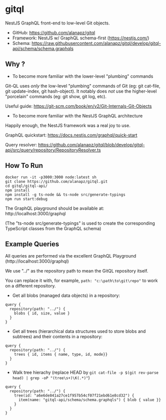# gitql

NestJS GraphQL front-end to low-level Git objects.

- GitHub: https://github.com/alanapz/gitql
- Framework: NestJS w/ GraphQL schema-first (https://nestjs.com/)
- Schema: https://raw.githubusercontent.com/alanapz/gitql/develop/gitql-api/schema/schema.graphqls

## Why ?

- To become more familiar with the lower-level "plumbing" commands

Git-QL uses _only_ the low-level "plumbing" commands of Git (eg: git cat-file, git update-index, git hash-object).
It notably does _not_ use the higher-level "porcelain" commands (eg: git show, git log, etc).

Useful guide: https://git-scm.com/book/en/v2/Git-Internals-Git-Objects

- To become more familiar with the NestJS GraphQL architecture

Happily enough, the NestJS framework was a real joy to use.

GraphQL quickstart: https://docs.nestjs.com/graphql/quick-start

Query resolver: https://github.com/alanapz/gitql/blob/develop/gitql-api/src/query/repository/RepositoryResolver.ts

## How To Run

```
docker run -it -p3000:3000 node:latest sh
git clone https://github.com/alanapz/gitql.git
cd gitql/gitql-api/
npm install
npm install -g ts-node && ts-node src/generate-typings
npm run start:debug
```

The GraphQL playground should be available at: http://localhost:3000/graphql

(The "ts-node src/generate-typings" is used to create the corresponding TypeScript classes from the GraphQL schema)

## Example Queries

All queries are performed via the excellent GraphQL Playground (http://localhost:3000/graphql)

We use "../" as the repository path to mean the GitQL repository itself.

You can replace it with, for example, `path: "c:\path\to\git\repo"` to work on a different repository.

- Get all blobs (managed data objects) in a repository:

```
query {
  repository(path: "../") {
    blobs { id, size, value }
  }
}
```

- Get all trees (hierarchical data structures used to store blobs and subtrees) and their contents in a repository:

```
query {
  repository(path: "../") {
    trees { id, items { name, type, id, mode}}
  }
}
```

- Walk tree hierachy (replace HEAD by `git cat-file -p $(git rev-parse head) | grep -oP "(tree\s+)\K(.*)"`)

```
query {
  repository(path: "../") {
    tree(id: "a6e6de841a27ce1f957b54cf07f21ebd61e8cd32") {
      item(name: "gitql-api/schema/schema.graphqls") { blob { value }} 
    }
  }
}
```